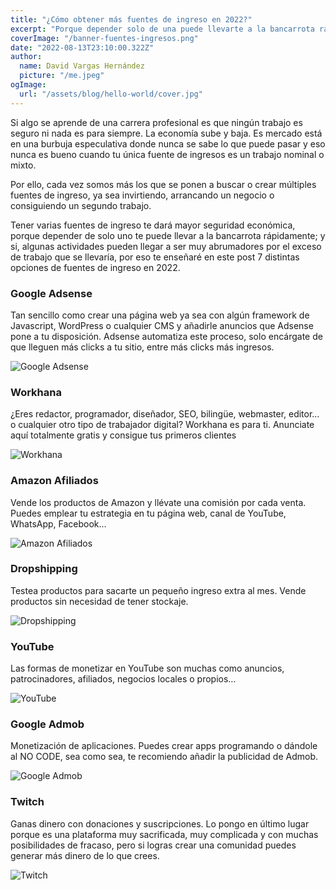 ```yaml
---
title: "¿Cómo obtener más fuentes de ingreso en 2022?"
excerpt: "Porque depender solo de una puede llevarte a la bancarrota rápidamente te enseño como generar 7 fuentes de ingreso distintas en 2022."
coverImage: "/banner-fuentes-ingresos.png"
date: "2022-08-13T23:10:00.322Z"
author:
  name: David Vargas Hernández
  picture: "/me.jpeg"
ogImage:
  url: "/assets/blog/hello-world/cover.jpg"
---
```


Si algo se aprende de una carrera profesional es que ningún trabajo es seguro ni nada es para siempre. La economía sube y baja. Es mercado está en una burbuja especulativa donde nunca se sabe lo que puede pasar y eso nunca es bueno cuando tu única fuente de ingresos es un trabajo nominal o mixto.

Por ello, cada vez somos más los que se ponen a buscar o crear múltiples fuentes de ingreso, ya sea invirtiendo, arrancando un negocio o consiguiendo un segundo trabajo.

Tener varias fuentes de ingreso te dará mayor seguridad económica, porque depender de solo uno te puede llevar a la bancarrota rápidamente; y si, algunas actividades pueden llegar a ser muy abrumadores por el exceso de trabajo que se llevaría, por eso te enseñaré en este post 7 distintas opciones de fuentes de ingreso en 2022.

### Google Adsense

Tan sencillo como crear una página web ya sea con algún framework de Javascript, WordPress o cualquier CMS y añadirle anuncios que Adsense pone a tu disposición. Adsense automatiza este proceso, solo encárgate de que lleguen más clicks a tu sitio, entre más clicks más ingresos.

![Google Adsense](/google-adsense.png)

### Workhana

¿Eres redactor, programador, diseñador, SEO, bilingüe, webmaster, editor… o cualquier otro tipo de trabajador digital? Workhana es para ti. Anunciate aquí totalmente gratis y consigue tus primeros clientes

![Workhana](/workhana.png)

### Amazon Afiliados

Vende los productos de Amazon y llévate una comisión por cada venta. Puedes emplear tu estrategia en tu página web, canal de YouTube, WhatsApp, Facebook…

![Amazon Afiliados](/amazon.png)

### Dropshipping

Testea productos para sacarte un pequeño ingreso extra al mes.
Vende productos sin necesidad de tener stockaje.

![Dropshipping](/dropshipping.png)

### YouTube

Las formas de monetizar en YouTube son muchas como anuncios, patrocinadores, afiliados, negocios locales o propios…

![YouTube](/youtube.png)

### Google Admob

Monetización de aplicaciones.
Puedes crear apps programando o dándole al NO CODE, sea como sea, te recomiendo añadir la publicidad de Admob.

![Google Admob](/google-admob.png)

### Twitch

Ganas dinero con donaciones y suscripciones.
Lo pongo en último lugar porque es una plataforma muy sacrificada, muy complicada y con muchas posibilidades de fracaso, pero si logras crear una comunidad puedes generar más dinero de lo que crees.

![Twitch](/twitch.png)
